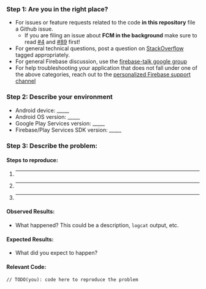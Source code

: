 
### Step 1: Are you in the right place?

  * For issues or feature requests related to the code **in this repository** file a Github issue.
    * If you are filing an issue about **FCM in the background** make sure to read [#4](https://github.com/firebase/quickstart-android/issues/4) and [#89](https://github.com/firebase/quickstart-android/issues/89) first!
  * For general technical questions, post a question on [StackOverflow](http://stackoverflow.com/) tagged appropriately.
  * For general Firebase discussion, use the [firebase-talk google group](https://groups.google.com/forum/#!forum/firebase-talk)
  * For help troubleshooting your application that does not fall under one of the above categories, reach out to the [personalized Firebase support channel](https://firebase.google.com/support/contact/troubleshooting/)

### Step 2: Describe your environment

  * Android device: _____
  * Android OS version: _____
  * Google Play Services version: _____
  * Firebase/Play Services SDK version: _____
  
### Step 3: Describe the problem:

#### Steps to reproduce:

  1. _____
  2. _____
  3. _____
  
#### Observed Results:

  * What happened?  This could be a description, `logcat` output, etc.
  
#### Expected Results:

  * What did you expect to happen?
  
#### Relevant Code:

  ```
  // TODO(you): code here to reproduce the problem
  ```
